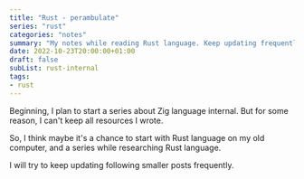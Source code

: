 ```yaml
---
title: "Rust - perambulate"
series: "rust"
categories: "notes"
summary: "My notes while reading Rust language. Keep updating frequently."
date: 2022-10-23T20:00:00+01:00
draft: false
subList: rust-internal
tags:
- rust
---
```


Beginning, I plan to start a series about Zig language internal. But for some reason, I can't keep all resources I wrote.

So, I think maybe it's a chance to start with Rust language on my old computer, and a series while researching Rust language.

I will try to keep updating following smaller posts frequently.
